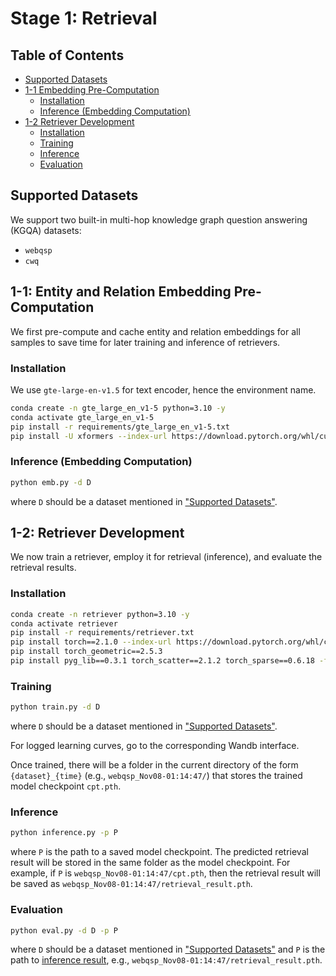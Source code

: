# Stage 1: Retrieval

## Table of Contents

- [Supported Datasets](#supported-datasets)
- [1-1 Embedding Pre-Computation](#1-1-entity-and-relation-embedding-pre-computation)
    * [Installation](#installation)
    * [Inference (Embedding Computation)](#inference-embedding-computation)
- [1-2 Retriever Development](#1-2-retriever-development)
    * [Installation](#installation-1)
    * [Training](#training)
    * [Inference](#inference)
    * [Evaluation](#evaluation)

## Supported Datasets

We support two built-in multi-hop knowledge graph question answering (KGQA) datasets:

- `webqsp`
- `cwq`

## 1-1: Entity and Relation Embedding Pre-Computation

We first pre-compute and cache entity and relation embeddings for all samples to save time for later training and inference of retrievers.

### Installation

We use `gte-large-en-v1.5` for text encoder, hence the environment name.

```bash
conda create -n gte_large_en_v1-5 python=3.10 -y
conda activate gte_large_en_v1-5
pip install -r requirements/gte_large_en_v1-5.txt
pip install -U xformers --index-url https://download.pytorch.org/whl/cu121
```

### Inference (Embedding Computation)

```bash
python emb.py -d D
```
where `D` should be a dataset mentioned in ["Supported Datasets"](#supported-datasets).

## 1-2: Retriever Development

We now train a retriever, employ it for retrieval (inference), and evaluate the retrieval results.

### Installation

```bash
conda create -n retriever python=3.10 -y
conda activate retriever
pip install -r requirements/retriever.txt
pip install torch==2.1.0 --index-url https://download.pytorch.org/whl/cu121
pip install torch_geometric==2.5.3
pip install pyg_lib==0.3.1 torch_scatter==2.1.2 torch_sparse==0.6.18 -f https://data.pyg.org/whl/torch-2.1.0+cu121.html
```

### Training

```bash
python train.py -d D
```
where `D` should be a dataset mentioned in ["Supported Datasets"](#supported-datasets).

For logged learning curves, go to the corresponding Wandb interface. 

Once trained, there will be a folder in the current directory of the form `{dataset}_{time}` (e.g., `webqsp_Nov08-01:14:47/`) that stores the trained model checkpoint `cpt.pth`.

### Inference

```bash
python inference.py -p P
```
where `P` is the path to a saved model checkpoint. The predicted retrieval result will be stored in the same folder as the model checkpoint. For example, if `P` is `webqsp_Nov08-01:14:47/cpt.pth`, then the retrieval result will be saved as `webqsp_Nov08-01:14:47/retrieval_result.pth`.

### Evaluation

```bash
python eval.py -d D -p P
```
where `D` should be a dataset mentioned in ["Supported Datasets"](#supported-datasets) and `P` is the path to [inference result](#inference), e.g., `webqsp_Nov08-01:14:47/retrieval_result.pth`.
